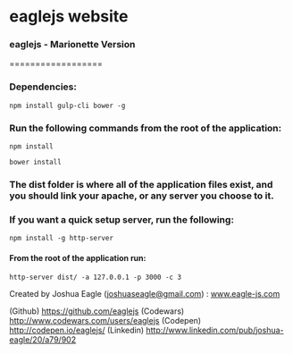 # eaglejs website      
### eaglejs - Marionette Version

==================

### Dependencies:
`npm install gulp-cli bower -g`

### Run the following commands from the root of the application: 
`npm install`

```bower install```

### The dist folder is where all of the application files exist, and you should link your apache, or any server you choose to it.

### If you want a quick setup server, run the following:
`npm install -g http-server`
#### From the root of the application run:
`http-server dist/ -a 127.0.0.1 -p 3000 -c 3`

Created by Joshua Eagle (joshuaseagle@gmail.com) : www.eagle-js.com

(Github) https://github.com/eaglejs
(Codewars) http://www.codewars.com/users/eaglejs
(Codepen) http://codepen.io/eaglejs/
(Linkedin) http://www.linkedin.com/pub/joshua-eagle/20/a79/902